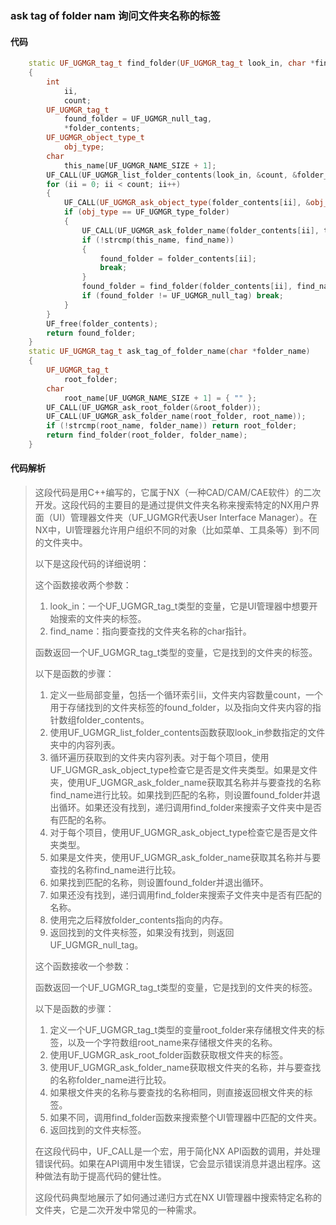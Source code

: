 ### ask tag of folder nam 询问文件夹名称的标签

#### 代码

```cpp
    static UF_UGMGR_tag_t find_folder(UF_UGMGR_tag_t look_in, char *find_name)  
    {  
        int  
            ii,  
            count;  
        UF_UGMGR_tag_t  
            found_folder = UF_UGMGR_null_tag,  
            *folder_contents;  
        UF_UGMGR_object_type_t  
            obj_type;  
        char  
            this_name[UF_UGMGR_NAME_SIZE + 1];  
        UF_CALL(UF_UGMGR_list_folder_contents(look_in, &count, &folder_contents));  
        for (ii = 0; ii < count; ii++)  
        {  
            UF_CALL(UF_UGMGR_ask_object_type(folder_contents[ii], &obj_type));  
            if (obj_type == UF_UGMGR_type_folder)  
            {  
                UF_CALL(UF_UGMGR_ask_folder_name(folder_contents[ii], this_name));  
                if (!strcmp(this_name, find_name))  
                {  
                    found_folder = folder_contents[ii];  
                    break;  
                }  
                found_folder = find_folder(folder_contents[ii], find_name);  
                if (found_folder != UF_UGMGR_null_tag) break;  
            }  
        }  
        UF_free(folder_contents);  
        return found_folder;  
    }  
    static UF_UGMGR_tag_t ask_tag_of_folder_name(char *folder_name)  
    {  
        UF_UGMGR_tag_t  
            root_folder;  
        char  
            root_name[UF_UGMGR_NAME_SIZE + 1] = { "" };  
        UF_CALL(UF_UGMGR_ask_root_folder(&root_folder));  
        UF_CALL(UF_UGMGR_ask_folder_name(root_folder, root_name));  
        if (!strcmp(root_name, folder_name)) return root_folder;  
        return find_folder(root_folder, folder_name);  
    }

```

#### 代码解析

> 这段代码是用C++编写的，它属于NX（一种CAD/CAM/CAE软件）的二次开发。这段代码的主要目的是通过提供文件夹名称来搜索特定的NX用户界面（UI）管理器文件夹（UF_UGMGR代表User Interface Manager）。在NX中，UI管理器允许用户组织不同的对象（比如菜单、工具条等）到不同的文件夹中。
>
> 以下是这段代码的详细说明：
>
> 这个函数接收两个参数：
>
> 1. look_in：一个UF_UGMGR_tag_t类型的变量，它是UI管理器中想要开始搜索的文件夹的标签。
> 2. find_name：指向要查找的文件夹名称的char指针。
>
> 函数返回一个UF_UGMGR_tag_t类型的变量，它是找到的文件夹的标签。
>
> 以下是函数的步骤：
>
> 1. 定义一些局部变量，包括一个循环索引ii，文件夹内容数量count，一个用于存储找到的文件夹标签的found_folder，以及指向文件夹内容的指针数组folder_contents。
> 2. 使用UF_UGMGR_list_folder_contents函数获取look_in参数指定的文件夹中的内容列表。
> 3. 循环遍历获取到的文件夹内容列表。对于每个项目，使用UF_UGMGR_ask_object_type检查它是否是文件夹类型。如果是文件夹，使用UF_UGMGR_ask_folder_name获取其名称并与要查找的名称find_name进行比较。如果找到匹配的名称，则设置found_folder并退出循环。如果还没有找到，递归调用find_folder来搜索子文件夹中是否有匹配的名称。
> 4. 对于每个项目，使用UF_UGMGR_ask_object_type检查它是否是文件夹类型。
> 5. 如果是文件夹，使用UF_UGMGR_ask_folder_name获取其名称并与要查找的名称find_name进行比较。
> 6. 如果找到匹配的名称，则设置found_folder并退出循环。
> 7. 如果还没有找到，递归调用find_folder来搜索子文件夹中是否有匹配的名称。
> 8. 使用完之后释放folder_contents指向的内存。
> 9. 返回找到的文件夹标签，如果没有找到，则返回UF_UGMGR_null_tag。
>
> 这个函数接收一个参数：
>
> 函数返回一个UF_UGMGR_tag_t类型的变量，它是找到的文件夹的标签。
>
> 以下是函数的步骤：
>
> 1. 定义一个UF_UGMGR_tag_t类型的变量root_folder来存储根文件夹的标签，以及一个字符数组root_name来存储根文件夹的名称。
> 2. 使用UF_UGMGR_ask_root_folder函数获取根文件夹的标签。
> 3. 使用UF_UGMGR_ask_folder_name获取根文件夹的名称，并与要查找的名称folder_name进行比较。
> 4. 如果根文件夹的名称与要查找的名称相同，则直接返回根文件夹的标签。
> 5. 如果不同，调用find_folder函数来搜索整个UI管理器中匹配的文件夹。
> 6. 返回找到的文件夹标签。
>
> 在这段代码中，UF_CALL是一个宏，用于简化NX API函数的调用，并处理错误代码。如果在API调用中发生错误，它会显示错误消息并退出程序。这种做法有助于提高代码的健壮性。
>
> 这段代码典型地展示了如何通过递归方式在NX UI管理器中搜索特定名称的文件夹，它是二次开发中常见的一种需求。
>
